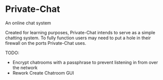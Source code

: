 # Private-Chat
An online chat system

Created for learning purposes, Private-Chat intends to serve as a simple chatting system. To fully function users may need to put a hole in their firewall on the ports Private-Chat uses.

TODO:
- Encrypt chatrooms with a passphrase to prevent listening in from over the network
- Rework Create Chatroom GUI